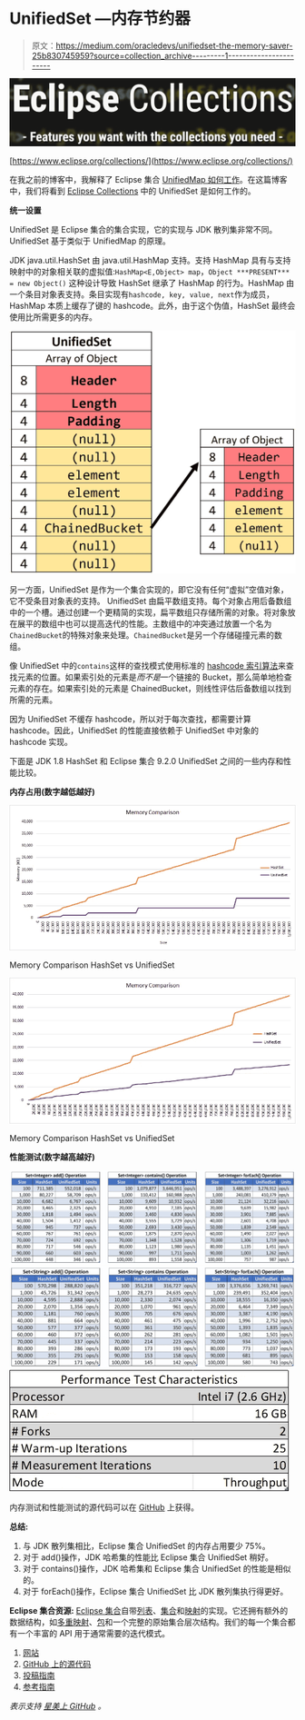 # UnifiedSet —内存节约器

> 原文：<https://medium.com/oracledevs/unifiedset-the-memory-saver-25b830745959?source=collection_archive---------1----------------------->

![](img/10094d9ac5e444a73a03a10e394e7f82.png)

[https://www.eclipse.org/collections/](https://www.eclipse.org/collections/)

在我之前的博客中，我解释了 Eclipse 集合 [UnifiedMap 如何工作](/oracledevs/unifiedmap-how-it-works-48af0b80cb37)。在这篇博客中，我们将看到 [Eclipse Collections](https://github.com/eclipse/eclipse-collections) 中的 UnifiedSet 是如何工作的。

**统一设置**

UnifiedSet 是 Eclipse 集合的集合实现，它的实现与 JDK 散列集非常不同。UnifiedSet 基于类似于 UnifiedMap 的原理。

JDK java.util.HashSet 由 java.util.HashMap 支持。支持 HashMap 具有与支持映射中的对象相关联的虚拟值:`HashMap<E,Object> map`，`Object ***PRESENT*** = new Object()` 这种设计导致 HashSet 继承了 HashMap 的行为。HashMap 由一个条目对象表支持。条目实现有`hashcode, key, value, next`作为成员，HashMap 本质上缓存了键的 hashcode。此外，由于这个伪值，HashSet 最终会使用比所需更多的内存。

![](img/c46c670499f50a9b1e6f7b255dfd06d4.png)

另一方面，UnifiedSet 是作为一个集合实现的，即它没有任何“虚拟”空值对象，它不受条目对象表的支持。
UnifiedSet 由扁平数组支持。每个对象占用后备数组中的一个槽。通过创建一个更精简的实现，扁平数组只存储所需的对象。将对象放在展平的数组中也可以提高迭代的性能。主数组中的冲突通过放置一个名为`ChainedBucket`的特殊对象来处理。`ChainedBucket`是另一个存储碰撞元素的数组。

像 UnifiedSet 中的`contains`这样的查找模式使用标准的 [hashcode 索引算法](https://github.com/eclipse/eclipse-collections/blob/master/eclipse-collections/src/main/java/org/eclipse/collections/impl/set/mutable/UnifiedSet.java#L214)来查找元素的位置。如果索引处的元素是*而不是*一个链接的 Bucket，那么简单地检查元素的存在。如果索引处的元素是 ChainedBucket，则线性评估后备数组以找到所需的元素。

因为 UnifiedSet 不缓存 hashcode，所以对于每次查找，都需要计算 hashcode。因此，UnifiedSet 的性能直接依赖于 UnifiedSet 中对象的 hashcode 实现。

下面是 JDK 1.8 HashSet 和 Eclipse 集合 9.2.0 UnifiedSet 之间的一些内存和性能比较。

**内存占用(数字越低越好)**

![](img/ab0700b337b767e2967d914f2cdcc1e7.png)

Memory Comparison HashSet<Integer> vs UnifiedSet<Integer>

![](img/29e0b81ddc1a8b5b30b287119e564d7c.png)

Memory Comparison HashSet<String> vs UnifiedSet<String>

**性能测试(数字越高越好)**

![](img/fd3d4333456edee9b967b7063852f696.png)![](img/0a544fb5336a0da427ffe250c52c4091.png)![](img/ee69556468b5e5ed4ecdf896b3224cde.png)

内存测试和性能测试的源代码可以在 [GitHub](https://github.com/nikhilnanivadekar/MemoryPerformanceTest) 上获得。

**总结:**

1.  与 JDK 散列集相比，Eclipse 集合 UnifiedSet 的内存占用要少 75%。
2.  对于 add()操作，JDK 哈希集的性能比 Eclipse 集合 UnifiedSet 稍好。
3.  对于 contains()操作，JDK 哈希集和 Eclipse 集合 UnifiedSet 的性能是相似的。
4.  对于 forEach()操作，Eclipse 集合 UnifiedSet 比 JDK 散列集执行得更好。

**Eclipse 集合资源:**
[Eclipse 集合](https://github.com/eclipse/eclipse-collections)自带[列表](https://www.eclipse.org/collections/javadoc/9.0.0/org/eclipse/collections/impl/list/mutable/FastList.html)、[集合](https://www.eclipse.org/collections/javadoc/9.0.0/org/eclipse/collections/impl/set/mutable/UnifiedSet.html)和[映射](https://www.eclipse.org/collections/javadoc/9.0.0/org/eclipse/collections/impl/map/mutable/UnifiedMap.html)的实现。它还拥有额外的数据结构，如[多重映射](https://www.eclipse.org/collections/javadoc/9.0.0/org/eclipse/collections/api/multimap/Multimap.html)、[包](https://www.eclipse.org/collections/javadoc/9.0.0/org/eclipse/collections/api/bag/Bag.html)和一个完整的原始集合层次结构。我们的每一个集合都有一个丰富的 API 用于通常需要的迭代模式。

1.  [网站](https://www.eclipse.org/collections/)
2.  [GitHub 上的源代码](https://github.com/eclipse/eclipse-collections)
3.  [投稿指南](https://github.com/eclipse/eclipse-collections/blob/master/CONTRIBUTING.md)
4.  [参考指南](https://github.com/eclipse/eclipse-collections/blob/master/docs/guide.md#eclipse-collections-reference-guide)

*表示支持* [*星美上 GitHub*](https://github.com/eclipse/eclipse-collections/stargazers) *。*